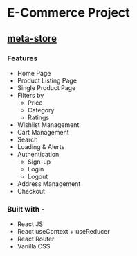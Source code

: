# E-Commerce Project

## [meta-store](https://meta-store.netlify.app/)


### Features
* Home Page
* Product Listing Page
* Single Product Page
* Filters by
  - Price
  - Category
  - Ratings
* Wishlist Management
* Cart Management
* Search
* Loading & Alerts
* Authentication
  - Sign-up
  - Login
  - Logout
* Address Management
* Checkout


### Built with -
* React JS
* React useContext + useReducer
* React Router
* Vanilla CSS
